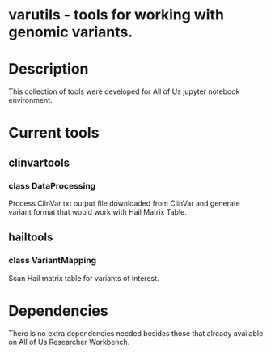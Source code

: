 # varutils - tools for working with genomic variants.

# Description
This collection of tools were developed for All of Us jupyter notebook environment.

# Current tools

## clinvartools

### class DataProcessing
Process ClinVar txt output file downloaded from ClinVar and generate variant format that would work with Hail Matrix Table.

## hailtools

### class VariantMapping
Scan Hail matrix table for variants of interest.

# Dependencies

There is no extra dependencies needed besides those that already available on All of Us Researcher Workbench.